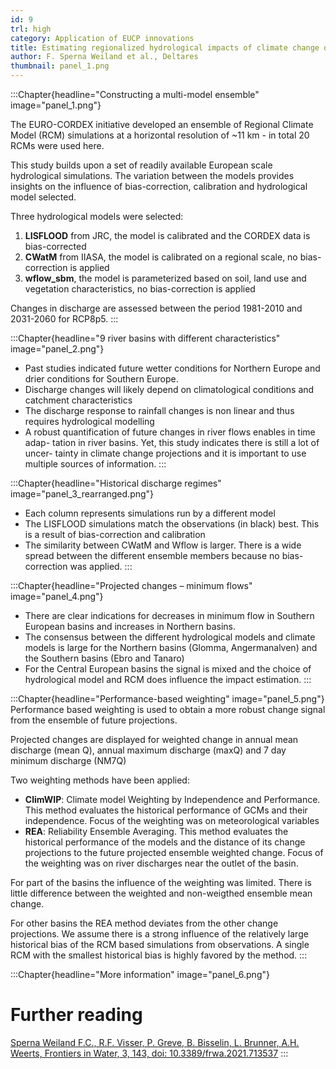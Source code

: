 ```yaml
---
id: 9
trl: high
category: Application of EUCP innovations
title: Estimating regionalized hydrological impacts of climate change over Europe
author: F. Sperna Weiland et al., Deltares
thumbnail: panel_1.png
---
```

:::Chapter{headline="Constructing a multi-model ensemble" image="panel_1.png"}

The EURO-CORDEX initiative developed an ensemble of Regional Climate Model (RCM)
simulations at a horizontal resolution of ~11 km - in total 20 RCMs were used
here.

This study builds upon a set of readily available European scale hydrological
simulations. The variation between the models provides insights on the influence
of bias-correction, calibration and hydrological model selected.

Three hydrological models were selected:

1. **LISFLOOD** from JRC, the model is calibrated and the CORDEX data is
   bias-corrected
2. **CWatM** from IIASA, the model is calibrated on a regional scale, no
   bias-correction is applied
3. **wflow_sbm**, the model is parameterized based on soil, land use and
   vegetation characteristics, no bias-correction is applied

Changes in discharge are assessed between the period 1981-2010 and 2031-2060 for
RCP8p5.
:::

:::Chapter{headline="9 river basins with different characteristics" image="panel_2.png"}

- Past studies indicated future wetter conditions for Northern Europe and drier
  conditions for Southern Europe.
- Discharge changes will likely depend on climatological conditions and
  catchment characteristics
- The discharge response to rainfall changes is non linear and thus requires
  hydrological modelling
- A robust quantification of future changes in river flows enables in time adap-
  tation in river basins. Yet, this study indicates there is still a lot of uncer-
  tainty in climate change projections and it is important to use multiple sources 
  of information.
:::


:::Chapter{headline="Historical discharge regimes" image="panel_3_rearranged.png"}
- Each column represents simulations run by a different model
- The LISFLOOD simulations match the observations (in black) best. This is a
  result of bias-correction and calibration
- The similarity between CWatM and Wflow is larger. There is a wide spread
  between the different ensemble members because no bias-correction was applied.
:::

:::Chapter{headline="Projected changes – minimum flows" image="panel_4.png"}
- There are clear indications for decreases in minimum flow in Southern European
  basins and increases in Northern basins.
- The consensus between the different hydrological models and climate models is
  large for the Northern basins (Glomma, Angermanalven) and the Southern basins
  (Ebro and Tanaro)
- For the Central European basins the signal is mixed and the choice of
  hydrological model and RCM does influence the impact estimation.
:::

:::Chapter{headline="Performance-based weighting" image="panel_5.png"}
Performance based weighting is used to obtain a more robust change signal from
the ensemble of future projections.

Projected changes are displayed for weighted change in annual mean discharge
(mean Q), annual maximum discharge (maxQ) and 7 day minimum discharge (NM7Q)

Two weighting methods have been applied:

  * **ClimWIP**: Climate model Weighting by Independence and Performance. This
    method evaluates the historical performance of GCMs and their independence.
    Focus of the weighting was on meteorological variables
  * **REA**: Reliability Ensemble Averaging. This method evaluates the
    historical performance of the models and the distance of its change
    projections to the future projected ensemble weighted change. Focus of the
    weighting was on river discharges near the outlet of the basin.

For part of the basins the influence of the weighting was limited. There is
little difference between the weighted and non-weigthed ensemble mean change.

For other basins the REA method deviates from the other change projections. We
assume there is a strong influence of the relatively large historical bias of
the RCM based simulations from observations. A single RCM with the smallest
historical bias is highly favored by the method.
:::

:::Chapter{headline="More information" image="panel_6.png"}
# Further reading

[Sperna Weiland F.C., R.F. Visser, P. Greve, B. Bisselin, L. Brunner, A.H.
Weerts, Frontiers in Water, 3, 143, doi:
10.3389/frwa.2021.713537](https://doi.org/10.3389/frwa.2021.713537)
:::
